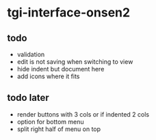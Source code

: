 # tgi-interface-onsen2

todo
---
- validation
- edit is not saving when switching to view
- hide indent but document here
- add icons where it fits

todo later
---
- render buttons with 3 cols or if indented 2 cols
- option for bottom menu
- split right half of menu on top
